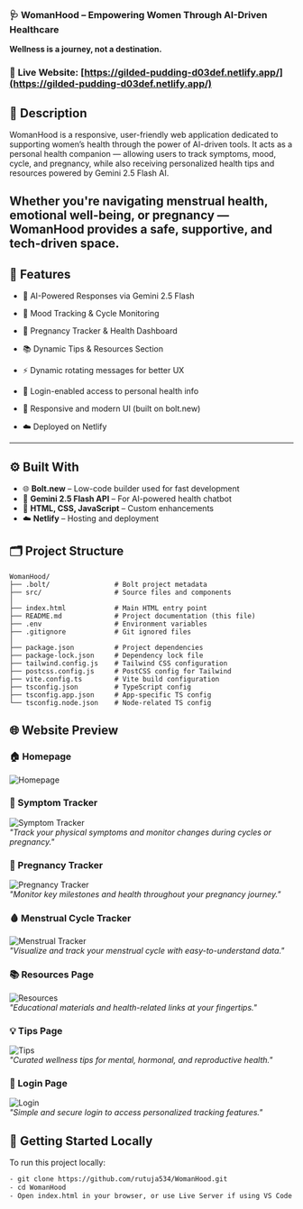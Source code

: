 ###  **🩺 WomanHood – Empowering Women Through AI-Driven Healthcare**

**Wellness is a journey, not a destination.**

### 🔗 **Live Website**: [https://gilded-pudding-d03def.netlify.app/](https://gilded-pudding-d03def.netlify.app/)

## **🌸 Description**
WomanHood is a responsive, user-friendly web application dedicated to supporting women’s health through the power of AI-driven tools. It acts as a personal health companion — allowing users to track symptoms, mood, cycle, and pregnancy, while also receiving personalized health tips and resources powered by Gemini 2.5 Flash AI.

Whether you're navigating menstrual health, emotional well-being, or pregnancy — WomanHood provides a safe, supportive, and tech-driven space.
---------------------------------------------------------------------------------------------------------------------------------------------------------------------------------------------------------------------
## **🚀 Features**
- 💬 AI-Powered Responses via Gemini 2.5 Flash

- 🧠 Mood Tracking & Cycle Monitoring

- 📅 Pregnancy Tracker & Health Dashboard

- 📚 Dynamic Tips & Resources Section

- ⚡ Dynamic rotating messages for better UX

- 🔐 Login-enabled access to personal health info

- 📱 Responsive and modern UI (built on bolt.new)

- ☁️ Deployed on Netlify
---------------------------------------------------------------------------------------------------------------------------------------------------------------------------------------------------------------------
## ⚙️ Built With

- 🌐 **Bolt.new** – Low-code builder used for fast development
- 💬 **Gemini 2.5 Flash API** – For AI-powered health chatbot
- 🎨 **HTML, CSS, JavaScript** – Custom enhancements
- ☁️ **Netlify** – Hosting and deployment

## 🗂️ Project Structure

```plaintext
WomanHood/
├── .bolt/                # Bolt project metadata
├── src/                  # Source files and components
│
├── index.html            # Main HTML entry point
├── README.md             # Project documentation (this file)
├── .env                  # Environment variables
├── .gitignore            # Git ignored files
│
├── package.json          # Project dependencies
├── package-lock.json     # Dependency lock file
├── tailwind.config.js    # Tailwind CSS configuration
├── postcss.config.js     # PostCSS config for Tailwind
├── vite.config.ts        # Vite build configuration
├── tsconfig.json         # TypeScript config
├── tsconfig.app.json     # App-specific TS config
└── tsconfig.node.json    # Node-related TS config
```

## 🌐 Website Preview

### 🏠 Homepage
![Homepage](Home_pg.png)

### 💊 Symptom Tracker
![Symptom Tracker](symptom_tracker.png)  
*"Track your physical symptoms and monitor changes during cycles or pregnancy."*

### 🤰 Pregnancy Tracker
![Pregnancy Tracker](pregnancy_tracker.png)  
*"Monitor key milestones and health throughout your pregnancy journey."*

### 🩸 Menstrual Cycle Tracker
![Menstrual Tracker](mentrual_tracker.png)  
*"Visualize and track your menstrual cycle with easy-to-understand data."*

### 📚 Resources Page
![Resources](resources_pg.png)  
*"Educational materials and health-related links at your fingertips."*

### 💡 Tips Page
![Tips](tips_pg.png)  
*"Curated wellness tips for mental, hormonal, and reproductive health."*

### 🔐 Login Page
![Login](login_pg.png)  
*"Simple and secure login to access personalized tracking features."*

## 🚀 Getting Started Locally

To run this project locally:
```bash
- git clone https://github.com/rutuja534/WomanHood.git
- cd WomanHood
- Open index.html in your browser, or use Live Server if using VS Code.
```


